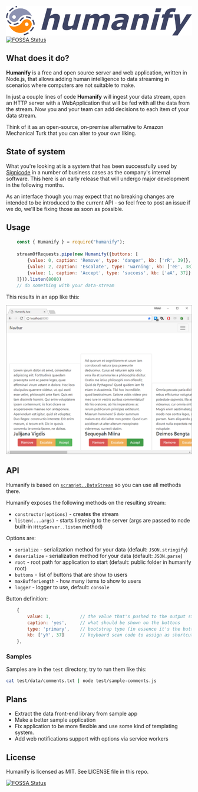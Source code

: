 ![Humanify Logo](humanify-logo.png)
[![FOSSA Status](https://app.fossa.io/api/projects/git%2Bgithub.com%2Fsignicode%2Fhumanify.svg?type=shield)](https://app.fossa.io/projects/git%2Bgithub.com%2Fsignicode%2Fhumanify?ref=badge_shield)

## What does it do?

**Humanify** is a free and open source server and web application, written in Node.js, that allows adding human intelligence to data streaming in scenarios where computers are not suitable to make.

In just a couple lines of code **Humanify** will ingest your data stream, open an HTTP server with a WebApplication that will be fed with all the data from the stream. Now you and your team can add decisions to each item of your data stream.

Think of it as an open-source, on-premise alternative to Amazon Mechanical Turk that you can alter to your own liking.

## State of system

What you're looking at is a system that has been successfully used by [Signicode](https://www.signicode.com) in a number of business cases as the company's internal software. This here is an early release that will undergo major development in the following months.

As an interface though you may expect that no breaking changes are intended to be introduced to the current API - so feel free to post an issue if we do, we'll be fixing those as soon as possible.

## Usage

```javascript
    const { Humanify } = require("humanify");

    streamOfRequests.pipe(new Humanify({buttons: [
        {value: 0, caption: 'Remove', type: 'danger', kb: ['rR', 39]},
        {value: 2, caption: 'Escalate', type: 'warning', kb: ['eE', 38]},
        {value: 1, caption: 'Accept', type: 'success', kb: ['aA', 37]},
    ]})).listen(8080)
    // do something with your data-stream
```

This results in an app like this:

![Humanify App Screenshot](screenshot.png)

## API

Humanify is based on [`scramjet..DataStream`](https://github.com/signicode/scramjet#datastream--streampassthrough) so you can use all methods there.

Humanify exposes the following methods on the resulting stream:

* `constructor(options)` - creates the stream
* `listen(...args)` - starts listening to the server (args are passed to node built-in `HttpServer..listen` method)

Options are:

* `serialize` - serialization method for your data (default: `JSON.stringify`)
* `deserialize` - serialization method for your data (default: `JSON.parse`)
* `root` - root path for application to start (default: public folder in humanify root)
* `buttons` - list of buttons that are show to users
* `maxBufferLength` - how many items to show to users
* `logger` - logger to use, default: `console`

Button definition:

```javascript
    {
        value: 1,           // the value that's pushed to the output stream
        caption: 'yes',     // what should be shown on the buttons
        type: 'primary',    // bootstrap type (in essence it's the button's class)
        kb: ['yY', 37]      // keyboard scan code to assign as shortcut
    },
```

### Samples

Samples are in the `test` directory, try to run them like this:

```bash
cat test/data/comments.txt | node test/sample-comments.js
```

## Plans

* Extract the data front-end library from sample app
* Make a better sample application
* Fix application to be more flexible and use some kind of templating system.
* Add web notifications support with options via service workers

## License

Humanify is licensed as MIT. See LICENSE file in this repo.


[![FOSSA Status](https://app.fossa.io/api/projects/git%2Bgithub.com%2Fsignicode%2Fhumanify.svg?type=large)](https://app.fossa.io/projects/git%2Bgithub.com%2Fsignicode%2Fhumanify?ref=badge_large)